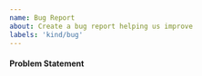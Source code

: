 ```yaml
---
name: Bug Report
about: Create a bug report helping us improve
labels: 'kind/bug'
---
```


#### **Problem Statement**



